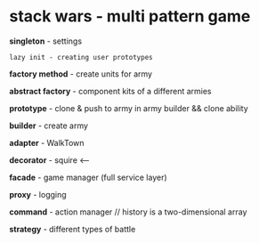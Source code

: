 # stack wars - multi pattern game

**singleton** - settings

`lazy init - creating user prototypes`

**factory method** - create units for army

**abstract factory** - component kits of a different armies

**prototype** - clone & push to army in army builder && clone ability

**builder** - create army

**adapter** - WalkTown

**decorator** - squire <--

**facade** - game manager (full service layer)

**proxy** - logging

**command** - action manager // history is a two-dimensional array

**strategy** - different types of battle